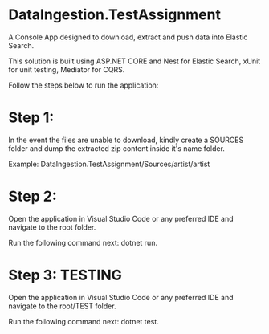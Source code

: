 # DataIngestion.TestAssignment
A Console App designed to download, extract and push data into Elastic Search.

This solution is built using ASP.NET CORE and Nest for Elastic Search, xUnit for unit testing, Mediator for CQRS.

Follow the steps below to run the application:

# Step 1:
In the event the files are unable to download, kindly create a SOURCES folder and dump the extracted zip content inside it's name folder.

Example: DataIngestion.TestAssignment/Sources/artist/artist


# Step 2:
Open the application in Visual Studio Code or any preferred IDE and navigate to the root folder.

Run the following command next: dotnet run.

# Step 3: TESTING
Open the application in Visual Studio Code or any preferred IDE and navigate to the root/TEST folder.

Run the following command next: dotnet test.